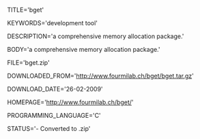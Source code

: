 
TITLE='bget'

KEYWORDS='development tool'

DESCRIPTION='a comprehensive memory allocation package.'

BODY='a comprehensive memory allocation package.'

FILE='bget.zip'

DOWNLOADED_FROM='http://www.fourmilab.ch/bget/bget.tar.gz'

DOWNLOAD_DATE='26-02-2009'

HOMEPAGE='http://www.fourmilab.ch/bget/'

PROGRAMMING_LANGUAGE='C'

STATUS='- Converted to .zip'